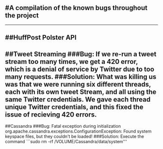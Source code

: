 #A compilation of the known bugs throughout the project
---
---
##HuffPost Polster API
---
##Tweet Streaming
###Bug: If we re-run a tweet stream too many times, we get a 420 error, which is a denial of service by Twitter due to too many requests.
###Solution: What was killing us was that we were running six different threads, each with its own tweet Stream, and all using the same Twitter credentials. We gave each thread unique Twitter credentials, and this fixed the issue of recieving 420 errors.
---
##Cassandra
###Bug: Fatal exception during initialization org.apache.cassandra.exceptions.ConfigurationException: Found system keyspace files, but they couldn't be loaded! 
###Solution: Execute the command ```sudo rm -rf /VOLUME/Cassandra/data/system'''
